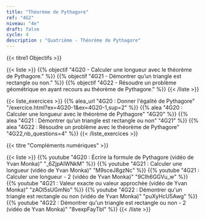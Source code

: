 ```yaml
---
title: "Théorème de Pythagore"
ref: "4G2"
niveau: "4e"
draft: false
cycle: 4
description : "Quatrième - Théorème de Pythagore"
---
```



{{< titre1 Objectifs >}}

{{< liste >}}
	{{% objectif "4G20 - Calculer une longueur avec le théorème de Pythagore." %}}
	{{% objectif "4G21 - Démontrer qu’un triangle est rectangle ou non." %}}
	{{% objectif "4G22 - Résoudre un problème géométrique en ayant recours au théorème de Pythagore." %}}
{{< /liste >}}




{{< liste_exercices >}}
	{{% alea_url "4G20 : Donner l'égalité de Pythagore" "/exercice.html?ex=4G20-1&ex=4G20-1,sup=2" %}}
	{{% alea "4G20 : Calculer une longueur avec le théorème de Pythagore" "4G20" %}}
	{{% alea "4G21 : Démontrer qu’un triangle est rectangle ou non" "4G21" %}}
	{{% alea "4G22 : Résoudre un problème avec le théorème de Pythagore" "4G22,nb_questions=4" %}}
{{< /liste_exercices >}}



{{< titre "Compléments numériques" >}}

{{< liste >}}
	{{% youtube "4G20 : Écrire la formule de Pythagore (vidéo de Yvan Monka)" "_6ZjpAIWNkM" %}}
	{{% youtube "4G21 : Calculer une longueur (vidéo de Yvan Monka)" "M9sceJ8gzNc" %}}
	{{% youtube "4G21 : Calculer une longueur - 2 (vidéo de Yvan Monka)" "9CIh6GGVu_w" %}}
	{{% youtube "4G21 : Valeur exacte ou valeur approchée (vidéo de Yvan Monka)" "zAOI5sUGmNo" %}}
	{{% youtube "4G22 : Démontrer qu'un triangle est rectangle ou non (vidéo de Yvan Monka)" "puXyHcU5Awg" %}}
	{{% youtube "4G22 : Démontrer qu'un triangle est rectangle ou non - 2 (vidéo de Yvan Monka)" "8vexpFayTbI" %}}
{{< /liste >}}